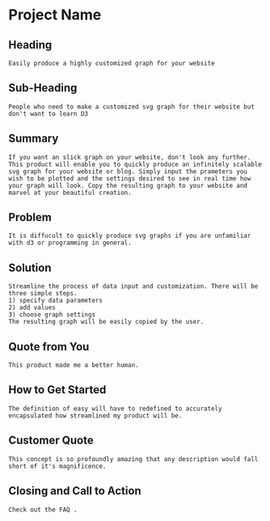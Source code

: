 # Project Name #

<!-- 
> This material was originally posted [here](http://www.quora.com/What-is-Amazons-approach-to-product-development-and-product-management). It is reproduced here for posterities sake.

There is an approach called "working backwards" that is widely used at Amazon. They work backwards from the customer, rather than starting with an idea for a product and trying to bolt customers onto it. While working backwards can be applied to any specific product decision, using this approach is especially important when developing new products or features.

For new initiatives a product manager typically starts by writing an internal press release announcing the finished product. The target audience for the press release is the new/updated product's customers, which can be retail customers or internal users of a tool or technology. Internal press releases are centered around the customer problem, how current solutions (internal or external) fail, and how the new product will blow away existing solutions.

If the benefits listed don't sound very interesting or exciting to customers, then perhaps they're not (and shouldn't be built). Instead, the product manager should keep iterating on the press release until they've come up with benefits that actually sound like benefits. Iterating on a press release is a lot less expensive than iterating on the product itself (and quicker!).

If the press release is more than a page and a half, it is probably too long. Keep it simple. 3-4 sentences for most paragraphs. Cut out the fat. Don't make it into a spec. You can accompany the press release with a FAQ that answers all of the other business or execution questions so the press release can stay focused on what the customer gets. My rule of thumb is that if the press release is hard to write, then the product is probably going to suck. Keep working at it until the outline for each paragraph flows. 

Oh, and I also like to write press-releases in what I call "Oprah-speak" for mainstream consumer products. Imagine you're sitting on Oprah's couch and have just explained the product to her, and then you listen as she explains it to her audience. That's "Oprah-speak", not "Geek-speak".

Once the project moves into development, the press release can be used as a touchstone; a guiding light. The product team can ask themselves, "Are we building what is in the press release?" If they find they're spending time building things that aren't in the press release (overbuilding), they need to ask themselves why. This keeps product development focused on achieving the customer benefits and not building extraneous stuff that takes longer to build, takes resources to maintain, and doesn't provide real customer benefit (at least not enough to warrant inclusion in the press release).
 -->
 
## Heading ##
	Easily produce a highly customized graph for your website
## Sub-Heading ##
  	People who need to make a customized svg graph for their website but don't want to learn D3

## Summary ##
	If you want an slick graph on your website, don't look any further. This product will enable you to quickly produce an infinitely scalable svg graph for your website or blog. Simply input the prameters you wish to be plotted and the settings desired to see in real time how your graph will look. Copy the resulting graph to your website and marvel at your beautiful creation. 

## Problem ##
	It is diffucult to quickly produce svg graphs if you are unfamiliar with d3 or programming in general.

## Solution ##
	Streamline the process of data input and customization. There will be three simple steps.
	1) specify data parameters
	2) add values
	3) choose graph settings
	The resulting graph will be easily copied by the user. 

## Quote from You ##
	This product made me a better human. 

## How to Get Started ##
	The definition of easy will have to redefined to accurately encapsulated how streamlined my product will be.

## Customer Quote ##
	This concept is so profoundly amazing that any description would fall short of it's magnificence. 

## Closing and Call to Action ##
	Check out the FAQ .
